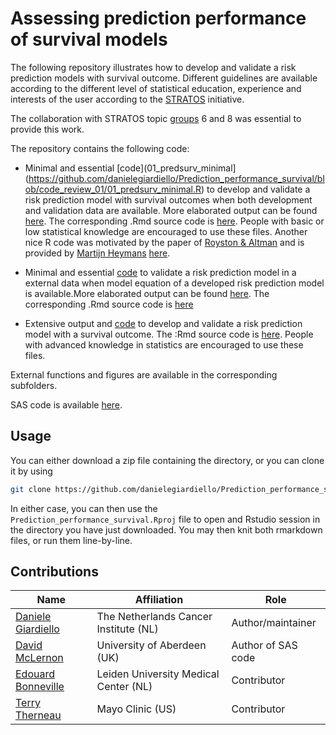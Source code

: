 # Assessing prediction performance of survival models
The following repository illustrates how to develop and validate a risk prediction models with survival outcome.
Different guidelines are available according to the different level of statistical education, experience and interests of the user according to the [STRATOS](https://www.stratos-initiative.org/) initiative.

The collaboration with STRATOS topic [groups](https://www.stratos-initiative.org/groups) 6 and 8 was essential to provide this work.

The repository contains the following code:  

+ Minimal and essential [code](01_predsurv_minimal](https://github.com/danielegiardiello/Prediction_performance_survival/blob/code_review_01/01_predsurv_minimal.R) to develop and validate a risk prediction model with survival outcomes when both development and validation data are available. More elaborated output can be found [here](https://github.com/danielegiardiello/Prediction_performance_survival/blob/code_review_01/01_predsurv_minimal_RMD.md). The corresponding .Rmd source code is [here](https://github.com/danielegiardiello/Prediction_performance_survival/blob/code_review_01/01_predsurv_minimal_RMD.Rmd). People with basic or low statistical knowledge are encouraged to use these files. Another nice R code was motivated by the paper of [Royston & Altman](https://bmcmedresmethodol.biomedcentral.com/articles/10.1186/1471-2288-13-33) and is provided by [Martijn Heymans](https://github.com/mwheymans) [here](https://missingdatasolutions.rbind.io/2021/02/cox-external-validation/).

+ Minimal and essential [code](https://github.com/danielegiardiello/Prediction_performance_survival/blob/code_review_01/02_predsurv_minimal.R) to validate a risk prediction model in a external data when model equation of a developed risk prediction model is available.More elaborated output can be found [here](https://github.com/danielegiardiello/Prediction_performance_survival/blob/code_review_01/02_predsurv.md). The corresponding .Rmd source code is [here](https://github.com/danielegiardiello/Prediction_performance_survival/blob/code_review_01/02_predsurv.Rmd)

+ Extensive output and [code](https://github.com/danielegiardiello/Prediction_performance_survival/blob/code_review_01/03_predsurv_extended.md) to develop and validate a risk prediction model with a survival outcome. The :Rmd source code is [here](https://github.com/danielegiardiello/Prediction_performance_survival/blob/code_review_01/03_predsurv_extended.Rmd). People with advanced knowledge in statistics are encouraged to use these files.

External functions and figures are available in the corresponding subfolders.  

SAS code is available [here](https://github.com/danielegiardiello/Prediction_performance_survival/tree/main/SAS_code).

## Usage

You can either download a zip file containing the directory, or you can clone it by using

```bash
git clone https://github.com/danielegiardiello/Prediction_performance_survival.git
```

In either case, you can then use the `Prediction_performance_survival.Rproj` file to open
and Rstudio session in the directory you have just downloaded. You may then knit
both rmarkdown files, or run them line-by-line.

## Contributions

| Name                                                         | Affiliation                           | Role                  |
| ------------------------------------------------------------ | ------------------------------------- | ----------------------|
| [Daniele Giardiello](https://github.com/danielegiardiello/)  | The Netherlands Cancer Institute (NL) | Author/maintainer     |
| [David McLernon](https://twitter.com/davemclernon?lang=en) | University of Aberdeen (UK) | Author of SAS code              |
| [Edouard Bonneville](https://www.lumc.nl/org/bds/medewerkers/1968807) | Leiden University Medical Center (NL) | Contributor  |
| [Terry Therneau](https://www.mayo.edu/research/faculty/therneau-terry-m-ph-d/bio-00025991) | Mayo Clinic (US)| Contributor  |


